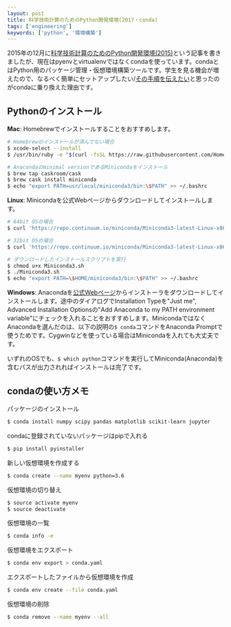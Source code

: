 ```yaml
---
layout: post
title: 科学技術計算のためのPython開発環境(2017・conda)
tags: ['engineering']
keywords: ['python', '環境構築']
---
```


2015年の12月に[科学技術計算のためのPython開発環境(2015)](/jp/posts/pyenv-virtualenv/)という記事を書きましたが、現在はpyenvとvirtualenvではなくcondaを使っています。condaとはPython用のパッケージ管理・仮想環境構築ツールです。学生を見る機会が増えたので、なるべく簡単にセットアップしたい/[その手順を伝えたい](https://github.com/shoya140/data-science-intro/blob/master/code/ipynb/getting-started.ipynb)と思ったのがcondaに乗り換えた理由です。

## Pythonのインストール

**Mac**: Homebrewでインストールすることをおすすめします。

```bash
# Homebrewのインストールが済んでない場合
$ xcode-select --install
$ /usr/bin/ruby -e "$(curl -fsSL https://raw.githubusercontent.com/Homebrew/install/master/install)"

# Anacondaのminimal versionであるMinicondaをインストール
$ brew tap caskroom/cask
$ brew cask install miniconda
$ echo "export PATH=usr/local/miniconda3/bin:\$PATH" >> ~/.bashrc
```

**Linux**: Minicondaを公式Webページからダウンロードしてインストールします。

```bash
# 64bit OSの場合
$ curl 'https://repo.continuum.io/miniconda/Miniconda3-latest-Linux-x86_64.sh' > Miniconda3.sh

# 32bit OSの場合
$ curl 'https://repo.continuum.io/miniconda/Miniconda3-latest-Linux-x86.sh' > Miniconda3.sh

# ダウンロードしたインストールスクリプトを実行
$ chmod u+x Miniconda3.sh
$ ./Miniconda3.sh
$ echo "export PATH=\$HOME/miniconda3/bin:\$PATH" >> ~/.bashrc
```

**Windows**: Anacondaを[公式Webページ](https://conda.io/miniconda.html)からインストーラをダウンロードしてインストールします。途中のダイアログでInstallation Typeを"Just me", Advanced Installation Optionsの"Add Anaconda to my PATH environment variable"にチェックを入れることをおすすめします。MinicondaではなくAnacondaを選んだのは、以下の説明の``$ conda``コマンドをAnaconda Promptで使うためです。Cygwinなどを使っている場合はMinicondaを入れても大丈夫です。

いずれのOSでも、``$ which python``コマンドを実行してMiniconda(Anaconda)を含むパスが出力されればインストールは完了です。

## condaの使い方メモ

パッケージのインストール
```bash
$ conda install numpy scipy pandas matplotlib scikit-learn jupyter
```

condaに登録されていないパッケージはpipで入れる
```bash
$ pip install pyinstaller
```

新しい仮想環境を作成する
```bash
$ conda create --name myenv python=3.6
```

仮想環境の切り替え
```bash
$ source activate myenv
$ source deactivate
```

仮想環境の一覧
```bash
$ conda info -e
```

仮想環境をエクスポート
```bash
$ conda env export > conda.yaml
```

エクスポートしたファイルから仮想環境を作成
```bash
$ conda env create --file conda.yaml
```

仮想環境の削除
```bash
$ conda remove --name myenv --all
```
